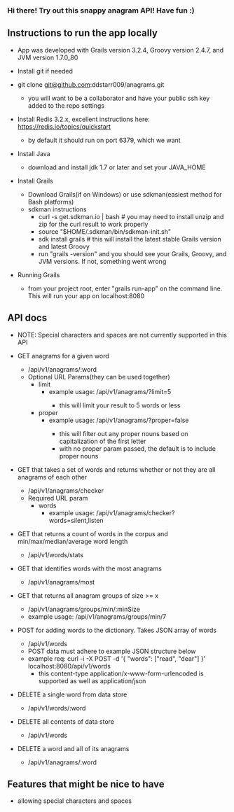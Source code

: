 ### Hi there!  Try out this snappy anagram API!  Have fun :)

## Instructions to run the app locally
 - App was developed with Grails version 3.2.4, Groovy version 2.4.7, and JVM version 1.7.0_80

 - Install git if needed

 - git clone git@github.com:ddstarr009/anagrams.git
    - you will want to be a collaborator and have your public ssh key added to the repo settings

 - Install Redis 3.2.x, excellent instructions here: https://redis.io/topics/quickstart
    - by default it should run on port 6379, which we want

 - Install Java
    - download and install jdk 1.7 or later and set your JAVA_HOME

 - Install Grails
    - Download Grails(if on Windows) or use sdkman(easiest method for Bash platforms) 
    - sdkman instructions
        - curl -s get.sdkman.io | bash # you may need to install unzip and zip for the curl result to work properly
        - source "$HOME/.sdkman/bin/sdkman-init.sh"
        - sdk install grails # this will install the latest stable Grails version and latest Groovy
        - run "grails -version" and you should see your Grails, Groovy, and JVM versions.  If not, something went wrong
 - Running Grails
    - from your project root, enter "grails run-app" on the command line.  This will run your app on localhost:8080


## API docs

 - NOTE: Special characters and spaces are not currently supported in this API 

 - GET anagrams for a given word
    - /api/v1/anagrams/:word 
    - Optional URL Params(they can be used together)
        - limit
            - example usage: /api/v1/anagrams/<someword>?limit=5
                - this will limit your result to 5 words or less
        - proper
            - example usage: /api/v1/anagrams/<someword>?proper=false
                - this will filter out any proper nouns based on capitalization of the first letter
                - with no proper param passed, the default is to include proper nouns

 - GET that takes a set of words and returns whether or not they are all anagrams of each other
    - /api/v1/anagrams/checker
    - Required URL param
        - words
            - example usage: /api/v1/anagrams/checker?words=silent,listen

 - GET that returns a count of words in the corpus and min/max/median/average word length
    - /api/v1/words/stats

 - GET that identifies words with the most anagrams
    - /api/v1/anagrams/most

 - GET that returns all anagram groups of size >= x
    - /api/v1/anagrams/groups/min/:minSize
    - example usage: /api/v1/anagrams/groups/min/7

 - POST for adding words to the dictionary.  Takes JSON array of words
    - /api/v1/words
    - POST data must adhere to example JSON structure below 
    - example req: curl -i -X POST -d '{ "words": ["read", "dear"] }' localhost:8080/api/v1/words 
        - this content-type application/x-www-form-urlencoded is supported as well as application/json

 - DELETE a single word from data store
    - /api/v1/words/:word
        
 - DELETE all contents of data store
    - /api/v1/words

 - DELETE a word and all of its anagrams
    - /api/v1/anagrams/:word


## Features that might be nice to have
- allowing special characters and spaces
